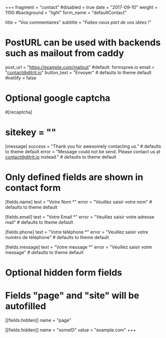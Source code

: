 +++
fragment = "contact"
#disabled = true
date = "2017-09-10"
weight = 1100
#background = "light"
form_name = "defaultContact"

title = "Vos commentaires"
subtitle  = "*Faites-nous part de vos idées !*"

# PostURL can be used with backends such as mailout from caddy
post_url = "https://example.com/mailout" #default: formspree.io
email = "contact@ditrit.io"
button_text = "Envoyer" # defaults to theme default
#netlify = false

# Optional google captcha
#[recaptcha]
#  sitekey = ""

[message]
  success = "Thank you for awesomely contacting us." # defaults to theme default
  error = "Message could not be send. Please contact us at contact@ditrit.io instead." # defaults to theme default

# Only defined fields are shown in contact form
[fields.name]
  text = "Votre Nom *"
  error = "Veuillez saisir votre nom" # defaults to theme default

[fields.email]
  text = "Votre Email *"
  error = "Veuillez saisir votre adresse mail" # defaults to theme default

[fields.phone]
  text = "Votre téléphone *"
  error = "Veuillez saisir votre numéro de téléphone" # defaults to theme default

[fields.message]
  text = "Votre message *"
  error = "Veuillez saisir votre message" # defaults to theme default

# Optional hidden form fields
# Fields "page" and "site" will be autofilled
[[fields.hidden]]
  name = "page"

[[fields.hidden]]
  name = "someID"
  value = "example.com"
+++
